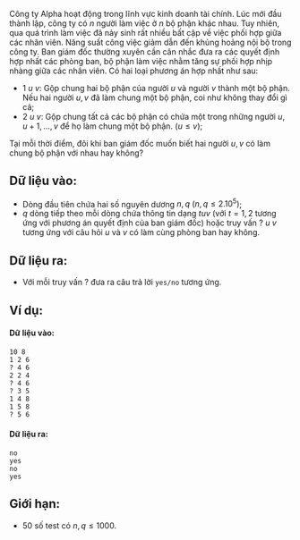 Công ty Alpha hoạt động trong lĩnh vực kinh doanh tài chính. Lúc mới đầu thành lập, công ty có $n$ người làm việc ở $n$ bộ phận khác nhau. Tuy nhiên, qua quá trình làm việc đã nảy sinh rất nhiều bất cập về việc phối hợp giữa các nhân viên. Năng suất công việc giảm dẫn đến khủng hoảng nội bộ trong công ty. Ban giám đốc thường xuyên cần cân nhắc đưa ra các quyết định hợp nhất các phòng ban, bộ phận làm việc nhằm tăng sự phối hợp nhịp nhàng giữa các nhân viên. Có hai loại phương án hợp nhất như sau:
- $1\ u\ v$: Gộp chung hai bộ phận của người $u$ và người $v$ thành một bộ phận. Nếu hai người $u,v$ đã làm chung một bộ phận, coi như không thay đổi gì cả;
- $2\ u\ v$: Gộp chung tất cả các bộ phận có chứa một trong những người $u ,u+1,…,v$ để họ làm chung một bộ phận. $(u≤v)$;

Tại mỗi thời điểm, đôi khi ban giám đốc muốn biết hai người $u,v$ có làm chung bộ phận với nhau hay không?

## Dữ liệu vào:
- Dòng đầu tiên chứa hai số nguyên dương $n,q\ (n,q≤2.10^5)$;
- $q$ dòng tiếp theo mỗi dòng chứa thông tin dạng $t u v$ (với $t=1,2$ tương ứng với phương án quyết định của ban giám đốc) hoặc truy vấn $?\ u\ v$ tương ứng với câu hỏi $u$ và $v$ có làm cùng phòng ban hay không.

## Dữ liệu ra:
- Với mỗi truy vấn $?$ đưa ra câu trả lời `yes/no` tương ứng.

## Ví dụ:
#### Dữ liệu vào:
```
10 8
1 2 6
? 4 6
2 2 4
? 4 6
? 3 5
1 4 8
1 5 8
? 5 6
```

#### Dữ liệu ra:
```
no
yes
no
yes
```

## Giới hạn:
- $50%$ số test có $n,q≤1000$.